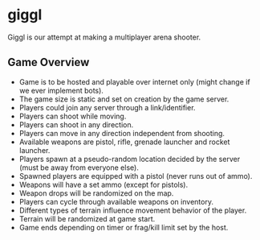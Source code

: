 giggl
=====
Giggl is our attempt at making a multiplayer arena shooter. 

## Game Overview
* Game is to be hosted and playable over internet only (might change if we ever implement bots). 
* The game size is static and set on creation by the game server.
* Players could join any server through a link/identifier.
* Players can shoot while moving.
* Players can shoot in any direction. 
* Players can move in any direction independent from shooting. 
* Available weapons are pistol, rifle, grenade launcher and rocket launcher. 
* Players spawn at a pseudo-random location decided by the server (must be away from everyone else).
* Spawned players are equipped with a pistol (never runs out of ammo).
* Weapons will have a set ammo (except for pistols).
* Weapon drops will be randomized on the map.
* Players can cycle through available weapons on inventory.
* Different types of terrain influence movement behavior of the player. 
* Terrain will be randomized at game start.
* Game ends depending on timer or frag/kill limit set by the host.
